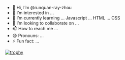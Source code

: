 - 👋 Hi, I’m @runquan-ray-zhou
- 👀 I’m interested in ...
- 🌱 I’m currently learning ... Javascript ... HTML ... CSS
- 💞️ I’m looking to collaborate on ... 
- 📫 How to reach me ... 
- 😄 Pronouns: ...
- ⚡ Fun fact: ... 

<!---
runquan-ray-zhou/runquan-ray-zhou is a ✨ special ✨ repository because its `README.md` (this file) appears on your GitHub profile.
You can click the Preview link to take a look at your changes.
--->

[![trophy](https://github-profile-trophy.vercel.app/?username=runquan-ray-zhou&theme=buddhism)](https://github.com/ryo-ma/github-profile-trophy)
